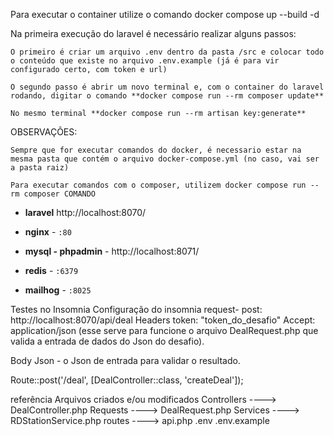 Para executar o container utilize o comando docker compose up --build -d

Na primeira execução do laravel é necessário realizar alguns passos:

    O primeiro é criar um arquivo .env dentro da pasta /src e colocar todo o conteúdo que existe no arquivo .env.example (já é para vir configurado certo, com token e url)

    O segundo passo é abrir um novo terminal e, com o container do laravel rodando, digitar o comando **docker compose run --rm composer update**

    No mesmo terminal **docker compose run --rm artisan key:generate**

OBSERVAÇÕES:

    Sempre que for executar comandos do docker, é necessario estar na mesma pasta que contém o arquivo docker-compose.yml (no caso, vai ser a pasta raiz)

    Para executar comandos com o composer, utilizem docker compose run --rm composer COMANDO


- **laravel** http://localhost:8070/

- **nginx** - `:80`
- **mysql - phpadmin** - http://localhost:8071/
- **redis** - `:6379`
- **mailhog** - `:8025` 
 
 Testes no Insomnia
 Configuração do insomnia
 request- post: http://localhost:8070/api/deal
 Headers
 token: "token_do_desafio"
 Accept: application/json (esse serve para funcione o arquivo DealRequest.php que valida a entrada de dados do Json do desafio).
 
 Body
 Json - o Json de entrada para validar o resultado.
 

Route::post('/deal', [DealController::class, 'createDeal']);

referência
Arquivos criados e/ou modificados
Controllers ----> DealController.php
Requests ----> DealRequest.php
Services ----> RDStationService.php
routes ----> api.php
.env 
.env.example



